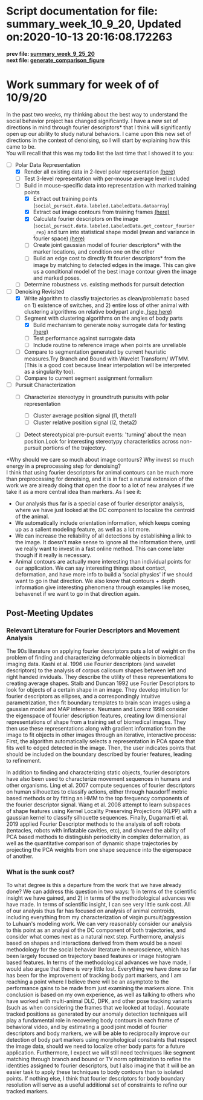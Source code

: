 
Script documentation for file: summary_week_10_9_20, Updated on:2020-10-13 20:16:08.172263
==========================================================================================
 
  
**prev file: [summary_week_9_25_20](./summary_week_9_25_20.md)**  
**next file: [generate_comparison_figure](./generate_comparison_figure.md)**
# Work summary for week of of 10/9/20


In the past two weeks, my thinking about the best way to understand the social behavior project has changed significantly. I have a new set of directions in mind through fourier descriptors* that I think will significantly open up our ability to study natural behaviors. I came upon this new set of directions in the context of denoising, so I will start by explaining how this came to be.  
You will recall that this was my todo list the last time that I showed it to you:
- [ ] Polar Data Representation
    - [x] Render all existing data in 2-level polar representation [(here)](./polar_representation.md)
    - [ ] Test 3-level representation with per-mouse average level included
    - [ ] Build in mouse-specific data into representation with marked training points
        - [x] Extract out training points (`social_pursuit.data.labeled.LabeledData.dataarray`)
        - [x] Extract out image contours from training frames [(here)](./get_statistical_shape_model.md)
        - [x] Calculate fourier descriptors on the image (`social_pursuit.data.labeled.LabeledData.get_contour_fourier_rep`) and turn into statistical shape model (mean and variance in fourier space) [(here)](./from_contours_to_shape_model.md)
        - [ ] Create joint gaussian model of fourier descriptors* with the marker locations, and condition one on the other
        - [ ] Build an edge cost to directly fit fourier descriptors* from the image by matching to detected edges in the image. This can give us a conditional model of the best image contour given the image and marked poses.
    - [ ] Determine robustness vs. existing methods for pursuit detection
- [ ] Denoising Revisited
    - [x] Write algorithm to classfiy trajectories as clean/problematic based on 1) existence of switches, and 2) entire loss of other animal with clustering algorithms on relative bodypart angle.[ (see here)](./polar_classification.md)
    - [ ] Segment with clustering algorithms on the angles of body parts
        - [x] Build mechanism to generate noisy surrogate data for testing [(here)](./polar_classification_validation.md)
        - [ ] Test performance against surrogate data
        - [ ] Include routine to reference image when points are unreliable
    - [ ] Compare to segmentation generated by current heuristic measures.Try Branch and Bound with Wavelet Transform/ WTMM. (This is a good cost because linear interpolation will be interpreted as a singularity too).
    - [ ] Compare to current segment assignment formalism
- [ ] Pursuit Characterization
    - [ ] Characterize stereotypy in groundtruth pursuits with polar representation
        - [ ] Cluster average position signal (l1, theta1)
        - [ ] Cluster relative position signal (l2, theta2)
    - [ ] Detect stereotypical pre-pursuit events: 'turning' about the mean position.Look for interesting stereotypy characteristics across non-pursuit portions of the trajectory.


*Why should we care so much about image contours? Why invest so much energy in a preprocessing step for denoising?  
I think that using fourier descriptors for animal contours can be much more than preprocessing for denoising, and it is in fact a natural extension of the work we are already doing that open the door to a lot of new analyses if we take it as a more central idea than markers. As I see it: 
- Our analysis thus far is a special case of fourier descriptor analysis, where we have just looked at the DC component to localize the centroid of the animal.
- We automatically include orientation information, which keeps coming up as a salient modeling feature, as well as a lot more.
- We can increase the reliability of all detections by establishing a link to the image. It doesn't make sense to ignore all the information there, until we really want to invest in a fast online method. This can come later though if it really is necessary.
- Animal contours are actually more interesting than individual points for our application. We can say interesting things about contact, deformation, and have more info to build a 'social physics' if we should want to go in that direction. We also know that contours + depth information give interesting phenomena through examples like moseq, behavenet if we want to go in that direction again.

## Post-Meeting Updates

### Relevant Literature for Fourier Descriptors and Movement Analysis


The 90s literature on applying fourier descriptors puts a lot of weight on the problem of finding and characterizing deformable objects in biomedical imaging data. Kashi et al. 1996 use Fourier descriptors (and wavelet descriptors) to the analysis of corpus callosum shapes between left and right handed inviduals. They describe the utility of these representations to creating average shapes. Staib and Duncan 1992 use Fourier Descriptors to look for objects of a certain shape in an image. They develop intuition for fourier descriptors as ellipses, and a correspondingly intuitive parametrization, then fit boundary templates to brain scan images using a gaussian model and MAP inference. Neumann and Lorenz 1998 consider the eigenspace of fourier description features, creating low dimensional representations of shape from a training set of biomedical images. They then use these representations along with gradient information from the image to fit objects in other images through an iterative, interactive process: First, the algorithm automatically selects a representation in PCA space that fits well to edged detected in the image. Then, the user indicates points that should be included on the boundary described by fourier features, leading to refinement.

In addition to finding and characterizing static objects, fourier descriptors have also been used to characterize movement sequences in humans and other organisms. Ling et al. 2007 compute sequences of fourier descriptors on human silhouettes to classify actions, either through hausdorff metric based methods or by fitting an HMM to the top frequency components of the fourier descriptor signal. Wang et al. 2008 attempt to learn subspaces of shape features using Kernel Locality Preserving Projections (KLPP) with a gaussian kernel to classify silhouette sequences. Finally, Dugamarti et al. 2019 applied Fourier Descriptor methods to the analysis of soft robots (tentacles, robots with inflatable cavities, etc), and showed the ability of PCA based methods to distinguish periodicity in complex deformation, as well as the quantitative comparison of dynamic shape trajectories by projecting the PCA weights from one shape sequence into the eigenspace of another.
### What is the sunk cost?


To what degree is this a departure from the work that we have already done? We can address this question in two ways: 1) in terms of the scientific insight we have gained, and 2) in terms of the methodological advances we have made. In terms of scientific insight, I can see very little sunk cost. All of our analysis thus far has focused on analysis of animal centroids, including everything from my characterization of virgin pursuit/aggression to Luhuan's modeling work. We can very reasonably consider our analysis to this point as an analysi of the DC component of both trajectories, and consider what comes next as a natural next step. Furthermore, analysis based on shapes and interactions derived from them would be a novel methodology for the social behavior literature in neuroscience, which has been largely focused on trajectory based features or image histogram based features. In terms of the methodological advances we have made, I would also argue that there is very little lost. Everything we have done so far has been for the improvement of tracking body part markers, and I am reaching a point where I believe there will be an asymptote to the performance gains to be made from just examining the markers alone. This conclusion is based on my own experience, as well as talking to others who have worked with multi-animal DLC, DPK, and other pose tracking variants (such as when considering the frames that we looked at today). Accurate tracked positions as generated by our anomaly detection techniques will play a fundamental role in recovering body contours in each frame of behavioral video, and by estimating a good joint model of fourier descriptors and body markers, we will be able to reciprocally improve our detection of body part markers using morphological constraints that respect the image data, should we need to localize other body parts for a future application. Furthermore, I expect we will still need techniques like segment matching through branch and bound or TV norm optimization to refine the identities assigned to fourier descriptors, but I also imagine that it will be an easier task to apply these techniques to body contours than to isolated points. If nothing else, I think that fourier descriptors for body boundary resolution will serve as a useful additional set of constraints to refine our tracked markers.